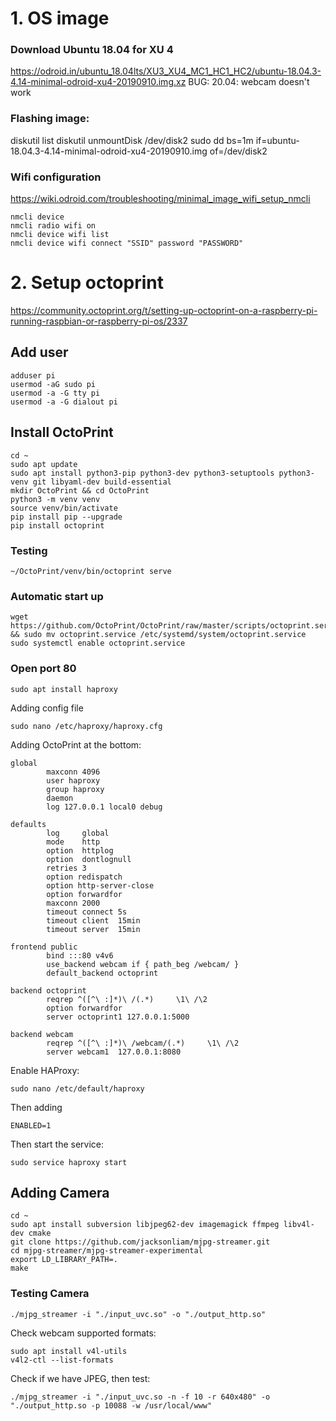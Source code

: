 
# 1. OS image
### Download Ubuntu 18.04 for XU 4
https://odroid.in/ubuntu_18.04lts/XU3_XU4_MC1_HC1_HC2/ubuntu-18.04.3-4.14-minimal-odroid-xu4-20190910.img.xz
BUG: 20.04: webcam doesn't work

### Flashing image:
diskutil list
diskutil unmountDisk /dev/disk2
sudo dd bs=1m if=ubuntu-18.04.3-4.14-minimal-odroid-xu4-20190910.img of=/dev/disk2

### Wifi configuration
https://wiki.odroid.com/troubleshooting/minimal_image_wifi_setup_nmcli
```
nmcli device
nmcli radio wifi on
nmcli device wifi list
nmcli device wifi connect "SSID" password "PASSWORD"
```

# 2. Setup octoprint
https://community.octoprint.org/t/setting-up-octoprint-on-a-raspberry-pi-running-raspbian-or-raspberry-pi-os/2337

## Add user 
```
adduser pi
usermod -aG sudo pi
usermod -a -G tty pi
usermod -a -G dialout pi
```

## Install OctoPrint
```
cd ~
sudo apt update
sudo apt install python3-pip python3-dev python3-setuptools python3-venv git libyaml-dev build-essential
mkdir OctoPrint && cd OctoPrint
python3 -m venv venv
source venv/bin/activate
pip install pip --upgrade
pip install octoprint
```

### Testing
```
~/OctoPrint/venv/bin/octoprint serve
```

### Automatic start up
```
wget https://github.com/OctoPrint/OctoPrint/raw/master/scripts/octoprint.service && sudo mv octoprint.service /etc/systemd/system/octoprint.service
sudo systemctl enable octoprint.service

```

### Open port 80
```
sudo apt install haproxy
```
Adding config file
```
sudo nano /etc/haproxy/haproxy.cfg
```
Adding OctoPrint at the bottom:
```
global
        maxconn 4096
        user haproxy
        group haproxy
        daemon
        log 127.0.0.1 local0 debug

defaults
        log     global
        mode    http
        option  httplog
        option  dontlognull
        retries 3
        option redispatch
        option http-server-close
        option forwardfor
        maxconn 2000
        timeout connect 5s
        timeout client  15min
        timeout server  15min

frontend public
        bind :::80 v4v6
        use_backend webcam if { path_beg /webcam/ }
        default_backend octoprint

backend octoprint
        reqrep ^([^\ :]*)\ /(.*)     \1\ /\2
        option forwardfor
        server octoprint1 127.0.0.1:5000

backend webcam
        reqrep ^([^\ :]*)\ /webcam/(.*)     \1\ /\2
        server webcam1  127.0.0.1:8080
```

Enable HAProxy:
```
sudo nano /etc/default/haproxy 
```
Then adding 
```
ENABLED=1 
```

Then start the service:
```
sudo service haproxy start
```

## Adding Camera
```
cd ~
sudo apt install subversion libjpeg62-dev imagemagick ffmpeg libv4l-dev cmake
git clone https://github.com/jacksonliam/mjpg-streamer.git
cd mjpg-streamer/mjpg-streamer-experimental
export LD_LIBRARY_PATH=.
make
```

### Testing Camera
```
./mjpg_streamer -i "./input_uvc.so" -o "./output_http.so"
```
Check webcam supported formats:
```
sudo apt install v4l-utils
v4l2-ctl --list-formats

```
Check if we have JPEG, then test:
```
./mjpg_streamer -i "./input_uvc.so -n -f 10 -r 640x480" -o "./output_http.so -p 10088 -w /usr/local/www"
```
